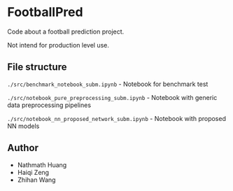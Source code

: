 # FootballPred

Code about a football prediction project.

Not intend for production level use.

## File structure

`./src/benchmark_notebook_subm.ipynb` - Notebook for benchmark test

`./src/notebook_pure_preprocessing_subm.ipynb` - Notebook with generic data preprocessing pipelines

`./src/notebook_nn_proposed_network_subm.ipynb` - Notebook with proposed NN models

## Author
* Nathmath Huang
* Haiqi Zeng
* Zhihan Wang

